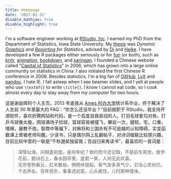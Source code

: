 ```yaml
---
title: Homepage
date: '2017-01-31'
disable_mathjax: true
disable_highlight: true
---
```


I'm a software engineer working at [RStudio, Inc](https://www.rstudio.com).
I earned my PhD from the Department of Statistics, Iowa State University. My
[thesis](http://lib.dr.iastate.edu/etd/13518/) was _Dynamic
[Graphics](http://cranvas.org) and [Reporting](/knitr) for Statistics_, advised
by [Di](http://dicook.github.io) and
[Heike](http://hofmann.public.iastate.edu). I have developed a few
R packages either seriously or for
[fun](https://cran.rstudio.com/package=fun) (or both), such as
[knitr](/knitr), [animation](/animation), [bookdown](https://bookdown.org), and [xaringan](https://slides.yihui.name/xaringan/). I founded
a Chinese website called "[Capital of Statistics](http://cos.name)" in 2006,
which has grown into a large online community on statistics in China. I also
initiated the first Chinese R conference in 2008. Besides statistics, I'm a
big fan of [GitHub](https://github.com/yihui), [LyX](http://www.lyx.org) and
[pandoc](http://pandoc.org). I hate IE. I fall asleep when I
see beamer slides, and I yell at people who use `\textbf{}` to write
`\title{}`. I know I cannot eat code, so I cook almost every day to stay
away from my computer for two hours.

这是谢益辉的个人主页。2013 年底我从 [Ames 村办大学](http://www.iastate.edu)统计系毕业，终于解决了人生前 30 年里最大的 FAQ：“你怎么还没毕业？”目前就职于 RStudio。我支持开源软件，喜欢折腾网站和代码，是一个高度自我驱动的人。打羽毛球爱勾对角，打乒乓球像太极，网球满场子捡球，篮球容易被撞飞，攀岩一次，腿软。宅，口重，嗜辣，屡教不改。智商中等偏下，对麻将和三国杀有不可逾越的认知障碍，实变函数课上曾被老师叫醒。少读书，只是偶尔网上乱翻帖子，对诗词楹联比较感兴趣，目前比较中意的一联是“千秋邈矣独留我；百战归来再读书”，最喜欢的一首词是：

> 深情似海，问相逢初度，是何年纪？依约而今还记取，不是前生夙世。放学花前，题诗石上，春水园亭里。逢君一笑，人间无此欢喜。  
> 无奈苍狗看云，红羊数劫，惘惘休提起。客气渐多真气少，汩没心灵何已。千古声名，百年担负，事事违初意。心头阁住，儿时那种情味。
